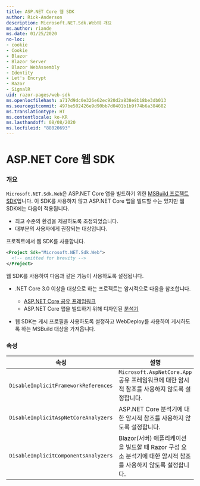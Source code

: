 ```yaml
---
title: ASP.NET Core 웹 SDK
author: Rick-Anderson
description: Microsoft.NET.Sdk.Web의 개요
ms.author: riande
ms.date: 01/25/2020
no-loc:
- cookie
- Cookie
- Blazor
- Blazor Server
- Blazor WebAssembly
- Identity
- Let's Encrypt
- Razor
- SignalR
uid: razor-pages/web-sdk
ms.openlocfilehash: a717d9dc0e326e62ec920d2a838e8b18be3db013
ms.sourcegitcommit: 497be502426e9d90bb7d0401b1b9f74b6a384682
ms.translationtype: HT
ms.contentlocale: ko-KR
ms.lasthandoff: 08/08/2020
ms.locfileid: "88020693"
---
```

# <a name="aspnet-core-web-sdk"></a>ASP.NET Core 웹 SDK

### <a name="overview"></a>개요

`Microsoft.NET.Sdk.Web`은 ASP.NET Core 앱을 빌드하기 위한 [MSBuild 프로젝트 SDK](https://docs.microsoft.com/visualstudio/msbuild/how-to-use-project-sdk)입니다. 이 SDK를 사용하지 않고 ASP.NET Core 앱을 빌드할 수는 있지만 웹 SDK에는 다음이 적용됩니다.

* 최고 수준의 환경을 제공하도록 조정되었습니다.
* 대부분의 사용자에게 권장되는 대상입니다.

프로젝트에서 웹 SDK를 사용합니다.

  ```xml
  <Project Sdk="Microsoft.NET.Sdk.Web">
    <!-- omitted for brevity -->
  </Project>
  ```

웹 SDK를 사용하여 다음과 같은 기능이 사용하도록 설정됩니다.

* .NET Core 3.0 이상을 대상으로 하는 프로젝트는 암시적으로 다음을 참조합니다.

  * [ASP.NET Core 공유 프레임워크](xref:fundamentals/metapackage-app)
  * ASP.NET Core 앱을 빌드하기 위해 디자인된 [분석기](/visualstudio/extensibility/getting-started-with-roslyn-analyzers)
* 웹 SDK는 게시 프로필을 사용하도록 설정하고 WebDeploy를 사용하여 게시하도록 하는 MSBuild 대상을 가져옵니다.

### <a name="properties"></a>속성

| 속성 | 설명 |
| -------- | ----------- |
| `DisableImplicitFrameworkReferences` | `Microsoft.AspNetCore.App` 공유 프레임워크에 대한 암시적 참조를 사용하지 않도록 설정합니다. |
| `DisableImplicitAspNetCoreAnalyzers` | ASP.NET Core 분석기에 대한 암시적 참조를 사용하지 않도록 설정합니다. |
| `DisableImplicitComponentsAnalyzers` | Blazor(서버) 애플리케이션을 빌드할 때 Razor 구성 요소 분석기에 대한 암시적 참조를 사용하지 않도록 설정합니다. |

